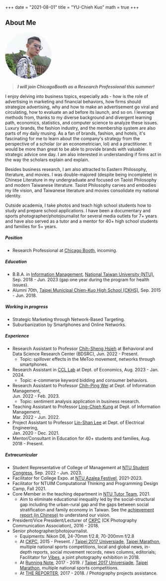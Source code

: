 
+++
date = "2021-08-01"
title = "YU-Chieh Kuo"
math = true
+++


## About Me
<div>
<img src = "/photo.jpg" class="avatar">
</div>
<style>
img{
  text-align: left;
  width: 150px;
  height: 150px;
  border-radius: 70%;
}
#left {    
 text-align: left;  
 }
</style>
<!--
{{< figure class="avatar" src="/photo.jpg" alt="Avatar">}}
-->

<!--<div style='text-align: justify; font-size: 16pt;'> --> 
<!-- I am a senior undergraduate at the [Department of Information Management](https://management.ntu.edu.tw/en/IM),
[National Taiwan University (NTU)](https://www.ntu.edu.tw/english/).
-->
> ***I will join ChicagoBooth as a Research Professional this summer!***

I enjoy delving into business topics, especially ads - 
how is the role of advertising in marketing and financial behaviors, 
how firms should strategize advertising, 
why and how to make an advertisement go viral and circulating, 
how to evaluate an ad before its launch, and so on. 
I leverage methods from, 
thanks to my diverse background and divergent learning path, 
economics, statistics, and computer science to analyze these issues.
Luxury brands, the fashion industry, and the membership system are also parts of my daily musing. 
As a fan of brands, fashion, and hotels, 
it's fascinating for me to learn about the company's strategy from the perspective of a scholar (or an econometrician, lol) 
and a practitioner.
It would be more than great to be able to provide brands with valuable strategic advice one day.
I am also interested in understanding if firms act in the way the scholars explain and explain.

Besides business research, I am also attracted to Eastern Philosophy, literature, and movies. 
I was double-majored (despite being incomplete) in Chinese Literature in my undergraduate 
and focused on Taoist Philosophy and modern Taiwanese literature. 
Taoist Philosophy carves and embodies my life vision, and Taiwanese literature and movies consolidate my national identity.

Outside academia, I take photos and teach high school students how to study and prepare school applications.
I have been a documentary and sports photographer/photojournalist for several media outlets for 7+ years 
and have also served as a tutor and a mentor for 40+ high school students and families for 5+ years. 

##### Position 
- Research Professional at [Chicago Booth](https://www.chicagobooth.edu), incoming.

##### Education
- B.B.A. in [Information Management](https://management.ntu.edu.tw/en/IM), 
[National Taiwan University (NTU)](https://www.ntu.edu.tw/english/), Sep. 2018 - Jun. 2023 (gap one year during the program for health issues).
- Alumni 70th, [Taipei Municipal Chien-Kuo High School (CKHS)](https://www.ck.tp.edu.tw/nss/p/ckweben),
Sep. 2015 - Jun. 2018.

##### Working in progress 
- Strategic Marketing through Network-Based Targeting.
- Suburbanization by Smartphones and Online Networks.
<!---
- Income Gap by Race: Job Referral, Choice and Preference from Racial Social Networks.
- Influencers in E-commerse: Matching and Persuasion to Consumers.
--->

##### Experience
- Research Assistant to Professor [Chih-Sheng Hsieh](https://sites.google.com/site/chihshenghsieh/) at Behavioral and Data Science Research Center (BDSRC), Jun. 2022 - Present.
  - Topic: spillover effects in the MeToo movement, networks through smartphones.
- Research Assistant in [CCL Lab](https://ccl-lab.github.io/research/) at Dept. of Economics, Aug. 2023 - Jan. 2024.
  - Topic: e-commerse keyword bidding and consumer behaviors.
- Research Assistant to Professor [Chih-Ping Wei](https://management.ntu.edu.tw/en/IM/faculty/teacher/sn/15) at Dept. of Information Management,<br /> Jun. 2022 - Feb. 2023.
  - Topic: sentiment analysis application in business research.
- Teaching Assistant to Professor [Ling-Chieh Kung](http://www.im.ntu.edu.tw/~lckung/) at Dept. of Information Management,<br /> Mar. 2022 - Jun. 2022.
- Project Assistant to Professor [Lin-Shan Lee](https://linshanlee.com) at Dept. of Electrical Engineering,<br /> Jan. 2020 - Dec. 2021.
- Mentor/Consultant in Education for 40+ students and families, Aug. 2018 - Present.
<!---
  - *Operations Research*, senior elective, with 100+ students enrolled.
  - Verified three assignments, two case studies, and the final exam and wrote six corresponding solutions with the rigorous mathematical statement and one additional
  assignment writing guidance to help and encourage students.
  - Built a course-oriented $\LaTeX$ class file and corresponding document to modularize and accelerate the file writing process.
  - Graded 300+ assignments and 100 exam papers in a few days and managed grades for 100 enrolled students.
  - Summarized precautions and details for the TA’s work in this course in a handover document to help the TA in the future.
--->

##### Extracurricular
- Student Representative of College of Management at 
[NTU Student Congress](https://www.facebook.com/NTUStudentCongress/), Sep. 2022 - Jun. 2023.
- Facilitator for College Expo. at [NTU Azalea Festivel](https://event.ntu.edu.tw/azalea/2022/eng.html), 2021-2023.
- Facilitator for NTUIM Computational Thinking and Programming Design Camp, Fall 2021.
- Core Member in the teaching department in [NTU Tutor Team](https://ntututorteam.com/), 2021.
  - Aim to eliminate educational inequality
  led by the social-structural gap including
  the urban-rural gap and the gaps between social stratification and family economy in Taiwan.
  See the [achievement report (in Chinese)](https://drive.google.com/file/d/1Nng5HRotynKWdHyqTVLZWLRga7oa-Fl4/view)
  to understand our vision.
- President/Vice President/Lecturer of [CKPC](https://www.facebook.com/CKPC.tw) (CK Photography Communication Association), 2016 - 2018.
- Senior photographer/photojournalist.
  - Equipments: Nikon D6, 24-70mm f/2.8, 70-200mm f/2.8
  - At [CKPC](https://www.facebook.com/CKPC.tw), 2015 - Present. / 
  [Taipei 2017 Universiade](https://en.wikipedia.org/wiki/2017_Summer_Universiade), [Taipei Marathon](https://www.taipeicitymarathon.com),
  multiple national sports competitions, local and global news, in-depth reports, social movement records, news columns, editorials; 
  Facilitator for [Vibes](https://www.facebook.com/CKPC.tw/posts/1845340012170909:0), a joint photography exhibition in 2018.
  - At [Running Note](https://running.biji.co), 2017 - 2019. / 
  [Taipei 2017 Universiade](https://en.wikipedia.org/wiki/2017_Summer_Universiade), [Taipei Marathon](https://www.taipeicitymarathon.com),
  multiple national sports competitions.
  - At [THE REPORTER](https://www.twreporter.org), 2017 - 2018. / Photography projects assistance.

